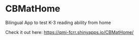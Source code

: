 # CBMatHome
Bilingual App to test K-3 reading ability from home

Check it out here: https://qmi-fcrr.shinyapps.io/CBMatHome/
